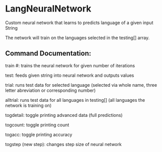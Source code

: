 # LangNeuralNetwork
Custom neural network that learns to predicts language of a given input String

The network will train on the languages selected in the testing[] array.

## Command Documentation:

train #: trains the neural network for given number of iterations

test: feeds given string into neural network and outputs values

trial: runs test data for selected language (selected via whole name, three letter abreviation or corresponding number)

alltrial: runs test data for all languages in testing[] (all languages the network is training on)

togdetail: toggle printing advanced data (full predictions)

togcount: toggle printing count

togacc: toggle printing accuracy

togstep (new step): changes step size of neural network

